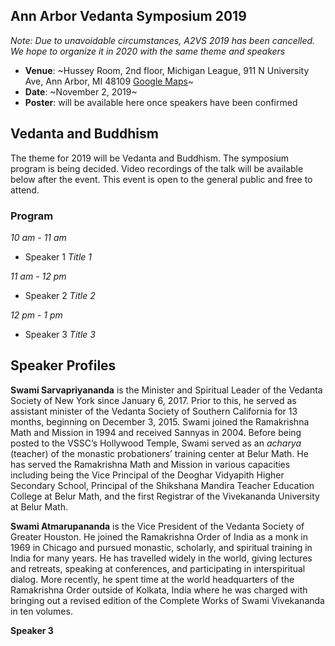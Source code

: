 
## Ann Arbor Vedanta Symposium 2019

_Note: Due to unavoidable circumstances, A2VS 2019 has been cancelled. We hope to organize it in 2020 with the same theme and speakers_

* **Venue**: ~Hussey Room, 2nd floor, Michigan League, 911 N University Ave, Ann Arbor, MI 48109 [Google Maps](https://goo.gl/maps/JiivbRD8Pj22)~
* **Date**: ~November 2, 2019~
* **Poster**: will be available here once speakers have been confirmed

## Vedanta and Buddhism

The theme for 2019 will be Vedanta and Buddhism. The symposium program is being decided. Video recordings of the talk will be available below after the event. This event is open to the general public and free to attend.

### Program

_10 am - 11 am_

- Speaker 1 _Title 1_

_11 am - 12 pm_

- Speaker 2 _Title 2_

_12 pm - 1 pm_

- Speaker 3 _Title 3_



## Speaker Profiles

**Swami Sarvapriyananda** is the Minister and Spiritual Leader of the Vedanta Society of New York since January 6, 2017. Prior to this, he served as assistant minister of the Vedanta Society of Southern California for 13 months, beginning on December 3, 2015. Swami joined the Ramakrishna Math and Mission in 1994 and received Sannyas in 2004. Before being posted to the VSSC’s Hollywood Temple, Swami served as an _acharya_ (teacher) of the monastic probationers’ training center at Belur Math. He has served the Ramakrishna Math and Mission in various capacities including being the Vice Principal of the Deoghar Vidyapith Higher Secondary School, Principal of the Shikshana Mandira Teacher Education College at Belur Math, and the first Registrar of the Vivekananda University at Belur Math.

**Swami Atmarupananda** is the Vice President of the Vedanta Society of Greater Houston. He joined the Ramakrishna Order of India as a monk in 1969 in Chicago and pursued monastic, scholarly, and spiritual training in India for many years. He has travelled widely in the world, giving lectures and retreats, speaking at conferences, and participating in interspiritual dialog. More recently, he spent time at the world headquarters of the Ramakrishna Order outside of Kolkata, India where he was charged with bringing out a revised edition of the Complete Works of Swami Vivekananda in ten volumes.

**Speaker 3**

